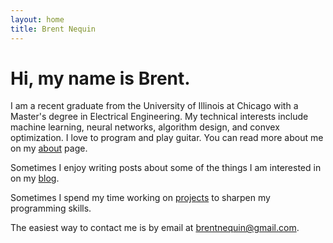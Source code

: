 ```yaml
---
layout: home
title: Brent Nequin
---
```


# Hi, my name is Brent.

I am a recent graduate from the University of Illinois at Chicago with a Master's degree in Electrical Engineering. My technical interests include machine learning, neural networks, algorithm design, and convex optimization. I love to program and play guitar. You can read more about me on my [about](http://brentnequin.com/about/) page.

Sometimes I enjoy writing posts about some of the things I am interested in on my [blog](http://blog.brentnequin.com).

Sometimes I spend my time working on [projects](http://brentnequin.com/projects/) to sharpen my programming skills.

The easiest way to contact me is by email at <brentnequin@gmail.com>.
